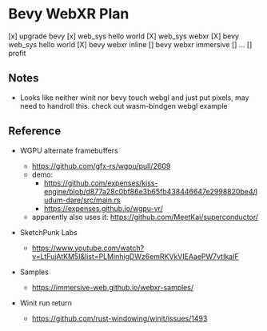 # Bevy WebXR Plan

[x] upgrade bevy
[x] web_sys hello world
[X] web_sys webxr
[X] bevy web_sys hello world
[X] bevy webxr inline
[] bevy webxr immersive
[] ...
[] profit

## Notes

- Looks like neither winit nor bevy touch webgl and just put pixels, may need to handroll this. check out wasm-bindgen webgl example

## Reference

- WGPU alternate framebuffers
	- https://github.com/gfx-rs/wgpu/pull/2609
	- demo: 
		- https://github.com/expenses/kiss-engine/blob/d877a28c0bf86e3b65fb438446647e2998820be4/ludum-dare/src/main.rs
		- https://expenses.github.io/wgpu-vr/
	- apparently also uses it: https://github.com/MeetKai/superconductor/

- SketchPunk Labs
	- https://www.youtube.com/watch?v=LtFujAtKM5I&list=PLMinhigDWz6emRKVkVIEAaePW7vtIkaIF
- Samples
	- https://immersive-web.github.io/webxr-samples/
- Winit run return
	- https://github.com/rust-windowing/winit/issues/1493